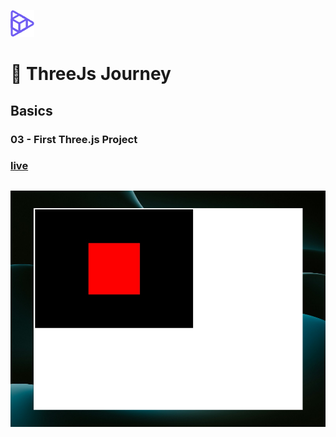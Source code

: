 ![Bruno Simons](./assets/threejs-journey.png)
# 🍩 ThreeJs Journey


## Basics

### 03 - First Three.js Project

### [live](https://03-first-threejs-project.netlify.app/)

![image](/assets/03-first-threejs-project.jpeg)
---



